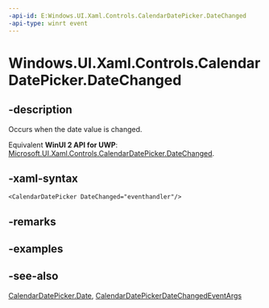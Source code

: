 ```yaml
---
-api-id: E:Windows.UI.Xaml.Controls.CalendarDatePicker.DateChanged
-api-type: winrt event
---
```


<!-- Event syntax
public event Windows.Foundation.TypedEventHandler DateChanged<Windows.UI.Xaml.Controls.CalendarDatePicker,  Windows.UI.Xaml.Controls.CalendarDatePickerDateChangedEventArgs>
-->

# Windows.UI.Xaml.Controls.CalendarDatePicker.DateChanged

## -description
Occurs when the date value is changed.

Equivalent **WinUI 2 API for UWP**: [Microsoft.UI.Xaml.Controls.CalendarDatePicker.DateChanged](/windows/winui/api/microsoft.ui.xaml.controls.calendardatepicker.datechanged).

## -xaml-syntax
```xaml
<CalendarDatePicker DateChanged="eventhandler"/>
```


## -remarks

## -examples

## -see-also
[CalendarDatePicker.Date](calendardatepicker_date.md), [CalendarDatePickerDateChangedEventArgs](calendardatepickerdatechangedeventargs.md)
